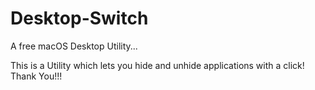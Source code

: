 # Desktop-Switch
A free macOS Desktop Utility...











This is a Utility which lets you hide and unhide applications with a click!
Thank You!!!
